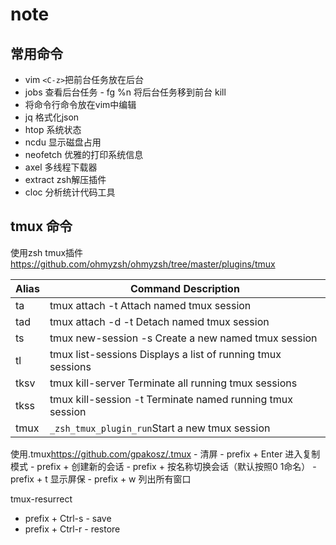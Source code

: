 # note

## 常用命令
- vim `<C-z>`把前台任务放在后台
- jobs 查看后台任务 - fg %n 将后台任务移到前台 kill
- <C-x><C-e> 将命令行命令放在vim中编辑
- jq 格式化json
- htop 系统状态
- ncdu 显示磁盘占用
- neofetch 优雅的打印系统信息
- axel 多线程下载器
- extract zsh解压插件
- cloc 分析统计代码工具

## tmux 命令
使用zsh tmux插件<https://github.com/ohmyzsh/ohmyzsh/tree/master/plugins/tmux>

| Alias	| Command Description |
| -----	|  ------------------- |
| ta	| tmux attach -t Attach  named tmux session|
| tad	| tmux attach -d -t Detach named tmux session |
| ts	| tmux new-session -s Create a new named tmux session |
| tl	| tmux list-sessions Displays a list of running tmux sessions |
| tksv	| tmux kill-server Terminate all running tmux sessions |
| tkss	| tmux kill-session -t Terminate named running tmux session |
| tmux	| `_zsh_tmux_plugin_run`Start a new tmux session |

使用.tmux<https://github.com/gpakosz/.tmux>
    - <C-l> 清屏
    - prefix + Enter 进入复制模式
    - prefix + <C-c> 创建新的会话
    - prefix + <C-f> 按名称切换会话（默认按照0 1命名）
    - prefix + t 显示屏保
    - prefix + w 列出所有窗口

tmux-resurrect
- prefix + Ctrl-s - save
- prefix + Ctrl-r - restore

